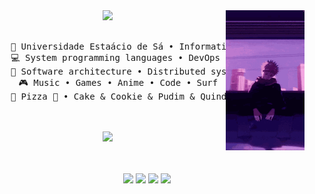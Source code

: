 <div align="center">
<img src="https://github.com/gbcode98/assets/blob/master/gifs/yuji-itadori.gif" width="25%" align="right" />
<img src="https://readme-typing-svg.demolab.com?font=Inconsolata&weight=500&size=50&duration=4000&pause=300&color=BD46F3E1&center=true&vCenter=true&multiline=true&repeat=false&random=false&width=1300&height=140&lines=Hello+hello;I'm+Gabriel+✌" width="70%" />
<br><br>
<pre>
    💼 Universidade Estaácio de Sá • Information technology management 
    💻 System programming languages • DevOps 
    📖 Software architecture • Distributed systems
    🎮 Music • Games • Anime • Code • Surf
    🐾 Pizza 🐰 • Cake & Cookie & Pudim & Quindim 🐤🐥
</pre>
<br><br>
<img src="https://raw.githubusercontent.com/innng/innng/master/assets/kyubey.gif" height="40" />
<br><br><br>
    
[![](https://img.shields.io/badge/linkedin-0a66c2)](http://linkedin.com/in/ingridrosselis)
[![](https://img.shields.io/badge/mastodon-6364ff)](https://tech.lgbt/@innng)
[![](https://img.shields.io/badge/osu!-ff66ab)](https://osu.ppy.sh/users/4606212)
[![](https://img.shields.io/badge/enka.network-69899c)](https://enka.network/u/Inng/1A4HU1/10000069/1985924/)
</div>
